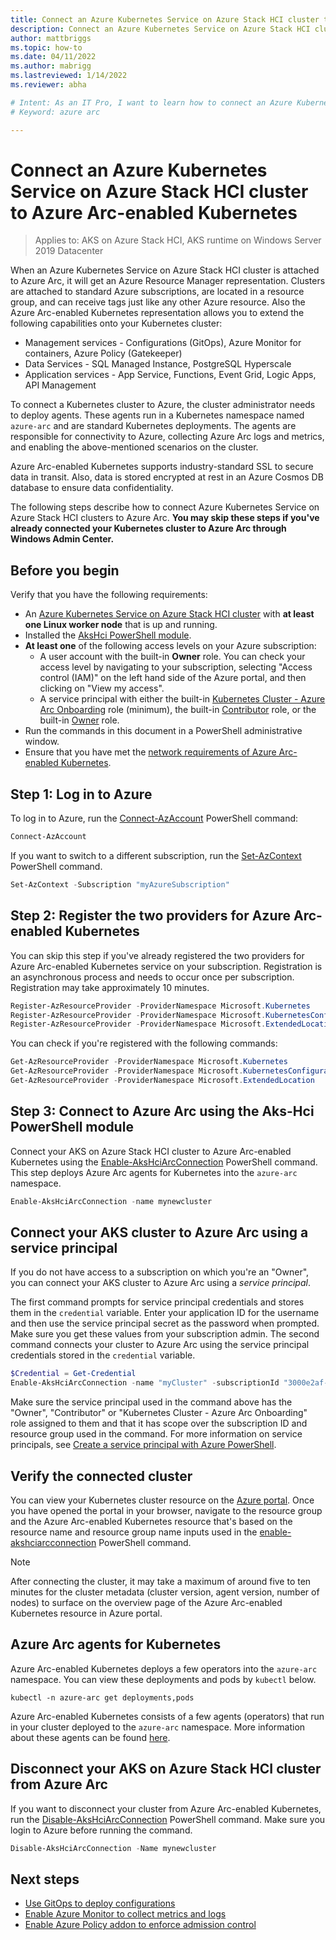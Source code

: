 ```yaml
---
title: Connect an Azure Kubernetes Service on Azure Stack HCI cluster to Azure Arc-enabled Kubernetes
description: Connect an Azure Kubernetes Service on Azure Stack HCI cluster to Azure Arc-enabled Kubernetes
author: mattbriggs
ms.topic: how-to
ms.date: 04/11/2022
ms.author: mabrigg 
ms.lastreviewed: 1/14/2022
ms.reviewer: abha

# Intent: As an IT Pro, I want to learn how to connect an Azure Kubernetes Stack HCI cluster to Azure Arc-enabled Kubernetes so I can extend those capabilities to my Kubernetes clusters.
# Keyword: azure arc

---
```


# Connect an Azure Kubernetes Service on Azure Stack HCI cluster to Azure Arc-enabled Kubernetes

> Applies to: AKS on Azure Stack HCI, AKS runtime on Windows Server 2019 Datacenter

When an Azure Kubernetes Service on Azure Stack HCI cluster is attached to Azure Arc, it will get an Azure Resource Manager representation. Clusters are attached to standard Azure subscriptions, are located in a resource group, and can receive tags just like any other Azure resource. Also the Azure Arc-enabled Kubernetes representation allows you to extend the following capabilities onto your Kubernetes cluster:

* Management services - Configurations (GitOps), Azure Monitor for containers, Azure Policy (Gatekeeper)
* Data Services - SQL Managed Instance, PostgreSQL Hyperscale
* Application services - App Service, Functions, Event Grid, Logic Apps, API Management

To connect a Kubernetes cluster to Azure, the cluster administrator needs to deploy agents. These agents run in a Kubernetes namespace named `azure-arc` and are standard Kubernetes deployments. The agents are responsible for connectivity to Azure, collecting Azure Arc logs and metrics, and enabling the above-mentioned scenarios on the cluster.

Azure Arc-enabled Kubernetes supports industry-standard SSL to secure data in transit. Also, data is stored encrypted at rest in an Azure Cosmos DB database to ensure data confidentiality.

The following steps describe how to connect Azure Kubernetes Service on Azure Stack HCI clusters to Azure Arc. **You may skip these steps if you've already connected your Kubernetes cluster to Azure Arc through Windows Admin Center.**

## Before you begin

Verify that you have the following requirements:

* An [Azure Kubernetes Service on Azure Stack HCI cluster](./kubernetes-walkthrough-powershell.md) with **at least one Linux worker node** that is up and running. 
* Installed the [AksHci PowerShell module](./kubernetes-walkthrough-powershell.md#install-the-akshci-powershell-module).
* **At least one** of the following access levels on your Azure subscription:
   - A user account with the built-in **Owner** role. You can check your access level by navigating to your subscription, selecting "Access control (IAM)" on the left hand side of the Azure portal, and then clicking on "View my access".
   - A service principal with either the built-in [Kubernetes Cluster - Azure Arc Onboarding](/azure/role-based-access-control/built-in-roles#kubernetes-cluster---azure-arc-onboarding) role (minimum), the built-in [Contributor](/azure/role-based-access-control/built-in-roles#contributor) role, or the built-in [Owner](/azure/role-based-access-control/built-in-roles#owner) role. 
* Run the commands in this document in a PowerShell administrative window.
* Ensure that you have met the [network requirements of Azure Arc-enabled Kubernetes](/azure/azure-arc/kubernetes/quickstart-connect-cluster?tabs=azure-cli#meet-network-requirements).

## Step 1: Log in to Azure

To log in to Azure, run the [Connect-AzAccount](/powershell/module/az.accounts/connect-azaccount) PowerShell command: 

```powershell
Connect-AzAccount
```

If you want to switch to a different subscription, run the [Set-AzContext](/powershell/module/az.accounts/set-azcontext?view=azps-5.9.0&preserve-view=true) PowerShell command.
```powershell
Set-AzContext -Subscription "myAzureSubscription"
```

## Step 2: Register the two providers for Azure Arc-enabled Kubernetes

You can skip this step if you've already registered the two providers for Azure Arc-enabled Kubernetes service on your subscription. Registration is an asynchronous process and needs to occur once per subscription. Registration may take approximately 10 minutes. 

```PowerShell
Register-AzResourceProvider -ProviderNamespace Microsoft.Kubernetes
Register-AzResourceProvider -ProviderNamespace Microsoft.KubernetesConfiguration
Register-AzResourceProvider -ProviderNamespace Microsoft.ExtendedLocation
```

You can check if you're registered with the following commands:

```powershell
Get-AzResourceProvider -ProviderNamespace Microsoft.Kubernetes
Get-AzResourceProvider -ProviderNamespace Microsoft.KubernetesConfiguration
Get-AzResourceProvider -ProviderNamespace Microsoft.ExtendedLocation
```

## Step 3: Connect to Azure Arc using the Aks-Hci PowerShell module

Connect your AKS on Azure Stack HCI cluster to Azure Arc-enabled Kubernetes using the [Enable-AksHciArcConnection](./reference/ps/enable-akshciarcconnection.md) PowerShell command. This step deploys Azure Arc agents for Kubernetes into the `azure-arc` namespace.

```PowerShell
Enable-AksHciArcConnection -name mynewcluster 
```

## Connect your AKS cluster to Azure Arc using a service principal

If you do not have access to a subscription on which you're an "Owner", you can connect your AKS cluster to Azure Arc using a *service principal*.

The first command prompts for service principal credentials and stores them in the `credential` variable. Enter your application ID for the username and then use the service principal secret as the password when prompted. Make sure you get these values from your subscription admin. The second command connects your cluster to Azure Arc using the service principal credentials stored in the `credential` variable. 

```powershell
$Credential = Get-Credential
Enable-AksHciArcConnection -name "myCluster" -subscriptionId "3000e2af-000-46d9-0000-4bdb12000000" -resourceGroup "myAzureResourceGroup" -credential $Credential -tenantId "xxxx-xxxx-xxxx-xxxx" -location "eastus"
```

Make sure the service principal used in the command above has the "Owner", "Contributor" or "Kubernetes Cluster - Azure Arc Onboarding" role assigned to them and that it has scope over the subscription ID and resource group used in the command. For more information on service principals, see [Create a service principal with Azure PowerShell](/powershell/azure/create-azure-service-principal-azureps?view=azps-5.9.0&preserve-view=true#create-a-service-principal).

## Verify the connected cluster

You can view your Kubernetes cluster resource on the [Azure portal](https://portal.azure.com/). Once you have opened the portal in your browser, navigate to the resource group and the Azure Arc-enabled Kubernetes resource that's based on the resource name and resource group name inputs used in the [enable-akshciarcconnection](./reference/ps/enable-akshciarcconnection.md) PowerShell command.

> [!NOTE]
> After connecting the cluster, it may take a maximum of around five to ten minutes for the cluster metadata (cluster version, agent version, number of nodes) to surface on the overview page of the Azure Arc-enabled Kubernetes resource in Azure portal.

## Azure Arc agents for Kubernetes

Azure Arc-enabled Kubernetes deploys a few operators into the `azure-arc` namespace. You can view these deployments and pods by `kubectl` below. 

```console
kubectl -n azure-arc get deployments,pods
```

Azure Arc-enabled Kubernetes consists of a few agents (operators) that run in your cluster deployed to the `azure-arc` namespace. More information about these agents can be found [here](/azure/azure-arc/kubernetes/conceptual-agent-overview).

## Disconnect your AKS on Azure Stack HCI cluster from Azure Arc

If you want to disconnect your cluster from Azure Arc-enabled Kubernetes, run the [Disable-AksHciArcConnection](./reference/ps/disable-akshciarcconnection.md) PowerShell command. Make sure you login to Azure before running the command.

```powershell
Disable-AksHciArcConnection -Name mynewcluster
```

## Next steps

* [Use GitOps to deploy configurations](/azure/azure-arc/kubernetes/tutorial-use-gitops-connected-cluster)
* [Enable Azure Monitor to collect metrics and logs](/azure/azure-monitor/containers/container-insights-enable-arc-enabled-clusters?toc=/azure/azure-arc/kubernetes/toc.json)
* [Enable Azure Policy addon to enforce admission control](/azure/governance/policy/concepts/policy-for-kubernetes?toc=/azure/azure-arc/kubernetes/toc.json)
